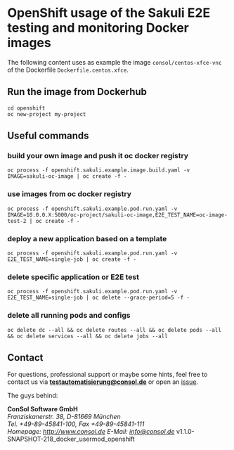 # OpenShift usage of the Sakuli E2E testing and monitoring Docker images

The following content uses as example the image `consol/centos-xfce-vnc` of the Dockerfile `Dockerfile.centos.xfce`.

## Run the image from Dockerhub
                                
    cd openshift                
    oc new-project my-project   


## Useful commands

### build your own image and push it oc docker registry
    oc process -f openshift.sakuli.example.image.build.yaml -v IMAGE=sakuli-oc-image | oc create -f - 

### use images from oc docker registry
    oc process -f openshift.sakuli.example.pod.run.yaml -v IMAGE=10.0.0.X:5000/oc-project/sakuli-oc-image,E2E_TEST_NAME=oc-image-test-2 | oc create -f -

### deploy a new application based on a template
    oc process -f openshift.sakuli.example.pod.run.yaml -v E2E_TEST_NAME=single-job | oc create -f -

### delete specific application or E2E test
    oc process -f openshift.sakuli.example.pod.run.yaml -v E2E_TEST_NAME=single-job | oc delete --grace-period=5 -f -
    
### delete all running pods and configs
    oc delete dc --all && oc delete routes --all && oc delete pods --all && oc delete services --all && oc delete jobs --all

  

## Contact
For questions, professional support or maybe some hints, feel free to contact us via **[testautomatisierung@consol.de](mailto:testautomatisierung@consol.de)** or open an [issue](https://github.com/ConSol/docker-headless-vnc-container/issues/new).

The guys behind:

**ConSol Software GmbH** <br/>
*Franziskanerstr. 38, D-81669 München* <br/>
*Tel. +49-89-45841-100, Fax +49-89-45841-111*<br/>
*Homepage: http://www.consol.de E-Mail: [info@consol.de](info@consol.de)*
                                                 v1.1.0-SNAPSHOT-218_docker_usermod_openshift